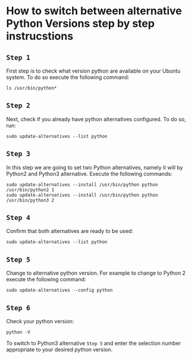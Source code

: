 # How to switch between alternative Python Versions step by step instrucstions

## ```Step 1```

First step is to check what version python are available on your Ubuntu system.  To do so execute the following command: 

```ls /usr/bin/python*```

## ```Step 2```

Next, check if you already have python alternatives configured.  To do so, run:

```sudo update-alternatives --list python```

## ```Step 3```

In this step we are going to set two Python alternatives, namely it will by Python2 and Python3 alternative. Execute the following commands:

```linux
sudo update-alternatives --install /usr/bin/python python /usr/bin/python2 1
sudo update-alternatives --install /usr/bin/python python /usr/bin/python3 2
```

## ```Step 4```

Confirm that both alternatives are ready to be used:

```linux
sudo update-alternatives --list python
```

## ```Step 5``` 

Change to alternative python version. For example to change to Python 2 execute the following command:

```linux
sudo update-alternatives --config python
```

## ```Step 6```

Check your python version:

```linux
python -V
```

To switch to Python3 alternative ```Step 5``` and enter the selection number appropriate to your desired python version.
